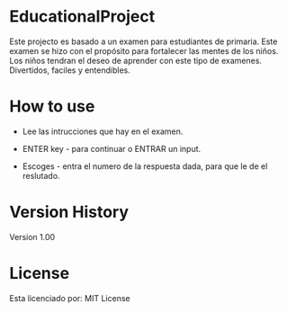 # EducationalProject
Este projecto es basado a un examen para estudiantes de primaria.
Este examen se hizo con el propósito para fortalecer las mentes de los niños.
Los niños tendran el deseo de aprender con este tipo de examenes.
Divertidos, faciles y entendibles.

# How to use
- Lee las intrucciones que hay en el examen.

- ENTER key - para continuar o ENTRAR un input.

- Escoges - entra el numero de la respuesta dada, para que le de el reslutado.

# Version History

Version 1.00

# License

Esta licenciado por: MIT License
